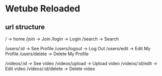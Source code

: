 # Wetube Reloaded
## url structure

/ -> home
/join -> Join
/login -> Login
/search -> Search


/users/:id -> See Profile
/users/logout -> Log Out
/users/edit -> Edit My Profile
/users/delete -> Delete My Profile

/videos/:id -> See video
/videos/upload -> Upload video
/videos/:id/edit -> Edit video
/videos/:id/delete -> Delete video